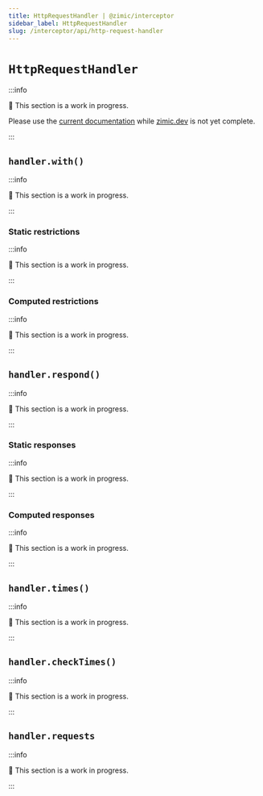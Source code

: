 ```yaml
---
title: HttpRequestHandler | @zimic/interceptor
sidebar_label: HttpRequestHandler
slug: /interceptor/api/http-request-handler
---
```


# `HttpRequestHandler`

:::info

🚧 This section is a work in progress.

Please use the [current documentation](https://github.com/zimicjs/zimic/wiki) while [zimic.dev](/) is not yet complete.

:::

## `handler.with()`

:::info

🚧 This section is a work in progress.

:::

### Static restrictions

:::info

🚧 This section is a work in progress.

:::

### Computed restrictions

:::info

🚧 This section is a work in progress.

:::

## `handler.respond()`

:::info

🚧 This section is a work in progress.

:::

### Static responses

:::info

🚧 This section is a work in progress.

:::

### Computed responses

:::info

🚧 This section is a work in progress.

:::

## `handler.times()`

:::info

🚧 This section is a work in progress.

:::

## `handler.checkTimes()`

:::info

🚧 This section is a work in progress.

:::

## `handler.requests`

:::info

🚧 This section is a work in progress.

:::
